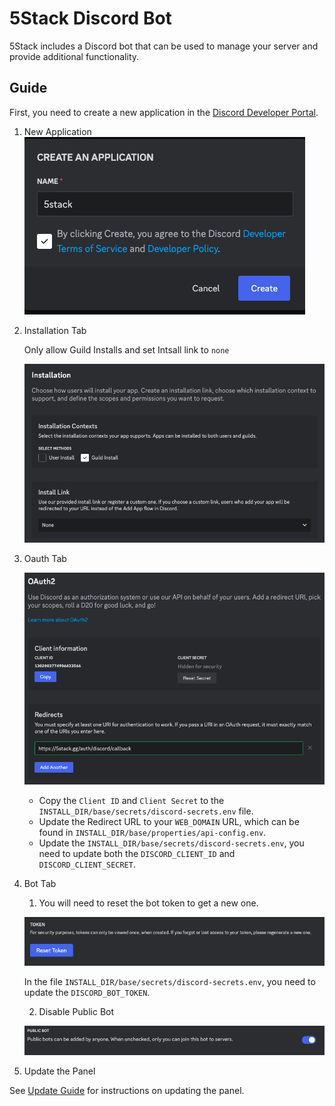 # 5Stack Discord Bot

5Stack includes a Discord bot that can be used to manage your server and provide additional functionality.

## Guide

First, you need to create a new application in the [Discord Developer Portal](https://discord.com/developers/applications).

1. New Application
    ![Create Application](./discord-create-application.png)

2. Installation Tab

    Only allow Guild Installs and set Intsall link to `none`

    ![Installation Tab](./discord-installation.png)

3. Oauth Tab

    ![Oauth URL](./discord-oauth.png)

    * Copy the `Client ID` and `Client Secret` to the `INSTALL_DIR/base/secrets/discord-secrets.env` file.
    * Update the Redirect URL to your `WEB_DOMAIN` URL, which can be found in `INSTALL_DIR/base/properties/api-config.env`.
    * Update the `INSTALL_DIR/base/secrets/discord-secrets.env`, you need to update both the `DISCORD_CLIENT_ID` and `DISCORD_CLIENT_SECRET`.

4. Bot Tab 

    1. You will need to reset the bot token to get a new one.      

      ![Reset Token](./discord-reset-token.png)

    In the file `INSTALL_DIR/base/secrets/discord-secrets.env`, you need to update the `DISCORD_BOT_TOKEN`.

    2. Disable Public Bot

      ![Public Bot](./discord-public-bot.png)
5. Update the Panel

See [Update Guide](/install/updating) for instructions on updating the panel.


